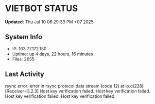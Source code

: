 # VIETBOT STATUS
**Updated**: Thu Jul 10 06:29:33 PM +07 2025

## System Info
- IP: 103.77.172.150
- Uptime: up 4 days, 22 hours, 16 minutes
- Files: 2655

## Last Activity
rsync error: error in rsync protocol data stream (code 12) at io.c(228) [Receiver=3.2.3]
Host key verification failed.
Host key verification failed.
Host key verification failed.
Host key verification failed.

